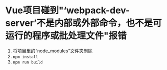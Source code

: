 # Vue项目碰到"‘webpack-dev-server’不是内部或外部命令，也不是可运行的程序或批处理文件"报错

1. 将项目里的“node_modules”文件夹删除
2. `npm install`
3. `npm run build`

